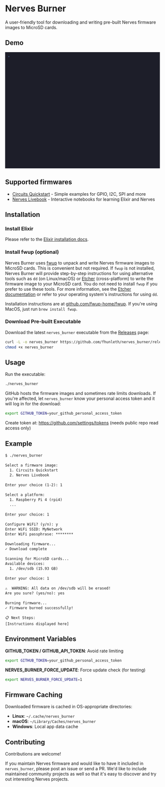 # Nerves Burner

A user-friendly tool for downloading and writing pre-built Nerves firmware images to MicroSD cards.

## Demo

![Nerves Burner Demo](demo.gif)

## Supported firmwares

* [Circuits Quickstart](https://github.com/elixir-circuits/circuits_quickstart) - Simple examples for GPIO, I2C, SPI and more
* [Nerves Livebook](https://github.com/nerves-livebook/nerves_livebook) - Interactive notebooks for learning Elixir and Nerves

## Installation

### Install Elixir

Please refer to the [Elixir installation docs](https://elixir-lang.org/install.html).

### Install fwup (optional)

Nerves Burner uses [fwup](https://github.com/fwup-home/fwup) to unpack and write
Nerves firmware images to MicroSD cards. This is convenient but not required.
If `fwup` is not installed, Nerves Burner will provide step-by-step instructions for using alternative tools such as `dd` (on Linux/macOS) or [Etcher](https://www.balena.io/etcher/) (cross-platform) to write the firmware image to your MicroSD card. You do not need to install `fwup` if you prefer to use these tools.
For more information, see the [Etcher documentation](https://github.com/balena-io/etcher) or refer to your operating system's instructions for using `dd`.

Installation instructions are at
[github.com/fwup-home/fwup](https://github.com/fwup-home/fwup#installing). If
you're using MacOS, just run `brew install fwup`.

### Download Pre-built Executable

Download the latest `nerves_burner` executable from the [Releases](https://github.com/fhunleth/nerves_burner/releases) page:

```bash
curl -L -o nerves_burner https://github.com/fhunleth/nerves_burner/releases/latest/download/nerves_burner
chmod +x nerves_burner
```

## Usage

Run the executable:

```bash
./nerves_burner
```

GitHub hosts the firmware images and sometimes rate limits downloads. If you're
affected, let `nerves_burner` know your personal access token and it will log in
for the download:

```bash
export GITHUB_TOKEN=your_github_personal_access_token
```
Create token at: https://github.com/settings/tokens (needs public repo read access only)

## Example

```
$ ./nerves_burner

Select a firmware image:
  1. Circuits Quickstart
  2. Nerves Livebook

Enter your choice (1-2): 1

Select a platform:
  1. Raspberry Pi 4 (rpi4)
  ...

Enter your choice: 1

Configure WiFi? (y/n): y
Enter WiFi SSID: MyNetwork
Enter WiFi passphrase: ********

Downloading firmware...
✓ Download complete

Scanning for MicroSD cards...
Available devices:
  1. /dev/sdb (15.93 GB)

Enter your choice: 1

⚠️  WARNING: All data on /dev/sdb will be erased!
Are you sure? (yes/no): yes

Burning firmware...
✓ Firmware burned successfully!

📋 Next Steps:
[Instructions displayed here]
```

## Environment Variables

**GITHUB_TOKEN / GITHUB_API_TOKEN**: Avoid rate limiting
```bash
export GITHUB_TOKEN=your_github_personal_access_token
```

**NERVES_BURNER_FORCE_UPDATE**: Force update check (for testing)
```bash
export NERVES_BURNER_FORCE_UPDATE=1
```

## Firmware Caching

Downloaded firmware is cached in OS-appropriate directories:

- **Linux**: `~/.cache/nerves_burner`
- **macOS**: `~/Library/Caches/nerves_burner`
- **Windows**: Local app data cache

## Contributing

Contributions are welcome!

If you maintain Nerves firmware and would like to have it included in
`nerves_burner`, please post an issue or send a PR. We'd like to include
maintained community projects as well so that it's easy to discover and try out
interesting Nerves projects.

